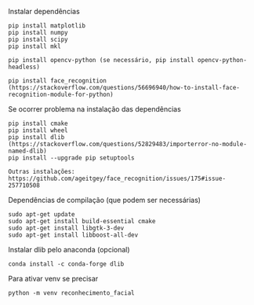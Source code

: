 Instalar dependências

    pip install matplotlib
    pip install numpy
    pip install scipy
    pip install mkl

    pip install opencv-python (se necessário, pip install opencv-python-headless)

    pip install face_recognition 
    (https://stackoverflow.com/questions/56696940/how-to-install-face-recognition-module-for-python)

Se ocorrer problema na instalação das dependências

    pip install cmake    
    pip install wheel
    pip install dlib (https://stackoverflow.com/questions/52829483/importerror-no-module-named-dlib)
    pip install --upgrade pip setuptools

    Outras instalações: https://github.com/ageitgey/face_recognition/issues/175#issue-257710508

Dependências de compilação (que podem ser necessárias)

    sudo apt-get update
    sudo apt-get install build-essential cmake
    sudo apt-get install libgtk-3-dev
    sudo apt-get install libboost-all-dev

Instalar dlib pelo anaconda (opcional)

    conda install -c conda-forge dlib

Para ativar venv se precisar

    python -m venv reconhecimento_facial
